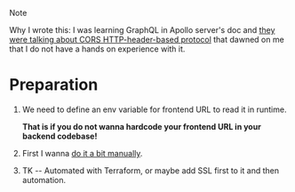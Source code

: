 > [!NOTE]
>
> Why I wrote this: I was learning GraphQL in Apollo server's doc and [they were talking about CORS HTTP-header-based protocol](https://www.apollographql.com/docs/apollo-server/security/cors) that dawned on me that I do not have a hands on experience with it.

# Preparation

1. We need to define an env variable for frontend URL to read it in runtime.

   **That is if you do not wanna hardcode your frontend URL in your backend codebase!**

2. First I wanna [do it a bit manually](../manual-deploy.md).

3. TK -- Automated with Terraform, or maybe add SSL first to it and then automation.
